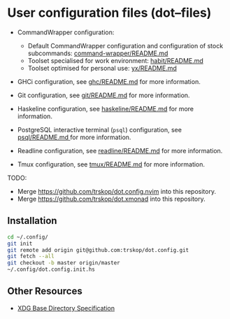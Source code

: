 User configuration files (dot–files)
====================================

* CommandWrapper configuration:
    * Default CommandWrapper configuration and configuration of stock
      subcommands: [command-wrapper/README.md](command-wrapper/README.md)
    * Toolset specialised for work environment:
      [habit/README.md](habit/README.md)
    * Toolset optimised for personal use: [yx/README.md](yx/README.md)

* GHCi configuration, see [ghc/README.md](ghc/README.md) for more information.

* Git configuration, see [git/README.md](git/README.md) for more information.

* Haskeline configuration, see [haskeline/README.md](haskeline/README.md) for
  more information.

* PostgreSQL interactive terminal (`psql`) configuration, see [psql/README.md
  ](psql/README.md) for more information.

* Readline configuration, see [readline/README.md](readline/README.md) for more
  information.

* Tmux configuration, see [tmux/README.md](tmux/README.md) for more
  information.

TODO:

* Merge <https://github.com/trskop/dot.config.nvim> into this repository.
* Merge <https://github.com/trskop/dot.xmonad> into this repository.


Installation
------------

```Bash
cd ~/.config/
git init
git remote add origin git@github.com:trskop/dot.config.git
git fetch --all
git checkout -b master origin/master
~/.config/dot.config.init.hs
```


Other Resources
---------------

* [XDG Base Directory Specification
  ](https://specifications.freedesktop.org/basedir-spec/basedir-spec-latest.html)
